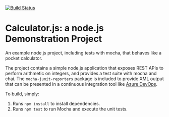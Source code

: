 [![Build Status](https://dev.azure.com/DavidWangAZ400/Enabling%20Continuous%20Integration%20with%20Azure%20Pipelines/_apis/build/status/Enabling%20Continuous%20Integration%20with%20Azure%20Pipelines-ASP.NET-CI?branchName=master)](https://dev.azure.com/DavidWangAZ400/Enabling%20Continuous%20Integration%20with%20Azure%20Pipelines/_build/latest?definitionId=7&branchName=master)

Calculator.js: a node.js Demonstration Project
==============================================
An example node.js project, including tests with mocha, that behaves like
a pocket calculator.

The project contains a simple node.js application that exposes REST APIs
to perform arithmetic on integers, and provides a test suite with mocha
and chai.  The `mocha-junit-reporters` package is included to provide XML
output that can be presented in a continuous integration tool like
[Azure DevOps](https://azure.com/devops).

To build, simply:

1. Runs `npm install` to install dependencies.
2. Runs `npm test` to run Mocha and execute the unit tests.

